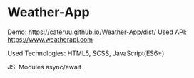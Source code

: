 # Weather-App
 
Demo: https://cateruu.github.io/Weather-App/dist/
Used API: https://www.weatherapi.com

Used Technologies: HTML5, SCSS, JavaScript(ES6+)

JS: 
 Modules
 async/await
